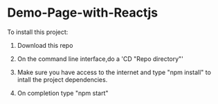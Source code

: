 # Demo-Page-with-Reactjs
To install this project:

1. Download this repo

2. On the command line interface,do a 'CD "Repo directory"' 

3. Make sure you have access to the internet and type "npm install" to intall the project dependencies. 

4. On completion type "npm start"
